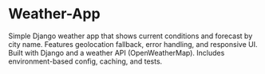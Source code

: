 # Weather-App
Simple Django weather app that shows current conditions and forecast by city name. Features geolocation fallback, error handling, and responsive UI. Built with Django and a weather API (OpenWeatherMap). Includes environment-based config, caching, and tests.
